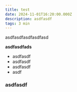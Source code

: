 ```yaml
---
title: test
date: 2024-11-01T16:20:00.000Z
description: asdfasdf
tags: 3 min
---
```

asdfasdfasdfasdfasd

**asdfasdfads**

* asdfasdf
* asdfasdf
* asdfasdf
* asdf

### asdfasdf
